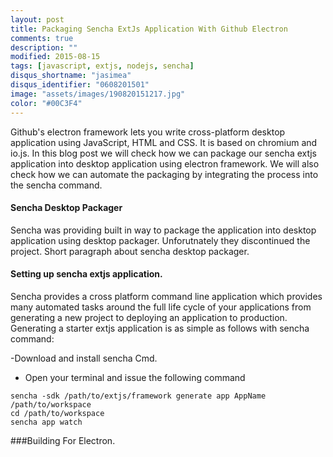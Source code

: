```yaml
---
layout: post
title: Packaging Sencha ExtJs Application With Github Electron
comments: true
description: ""
modified: 2015-08-15
tags: [javascript, extjs, nodejs, sencha]
disqus_shortname: "jasimea"
disqus_identifier: "0608201501"
image: "assets/images/190820151217.jpg"
color: "#00C3F4"
---
```


Github's electron framework lets you write cross-platform desktop application using JavaScript, HTML and CSS. It is based on chromium and io.js. In this blog post we will check how we can package our sencha extjs application into desktop application using electron framework. We will also check how we can automate the packaging by integrating the process into the sencha command.

#### Sencha Desktop Packager
Sencha was providing built in way to package the application into desktop application using desktop packager. Unforutnately they discontinued the project.  Short paragraph about sencha desktop packager.

#### Setting up sencha extjs application.
Sencha provides a cross platform command line application which provides many automated tasks around the full life cycle of your applications from generating a new project to deploying an application to production. Generating a starter extjs application is as simple as follows with sencha command:

-Download and install sencha Cmd.
- Open your terminal and issue the following command

``` 
sencha -sdk	/path/to/extjs/framework generate app AppName /path/to/workspace
cd /path/to/workspace
sencha app watch
```

###Building For Electron.

